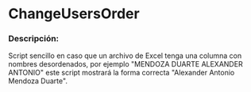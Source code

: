 #   ChangeUsersOrder 

### Descripción: 
Script sencillo en caso que un archivo de Excel tenga una columna con nombres desordenados, por ejemplo "MENDOZA DUARTE ALEXANDER ANTONIO" este script mostrará la forma correcta "Alexander Antonio Mendoza Duarte".

